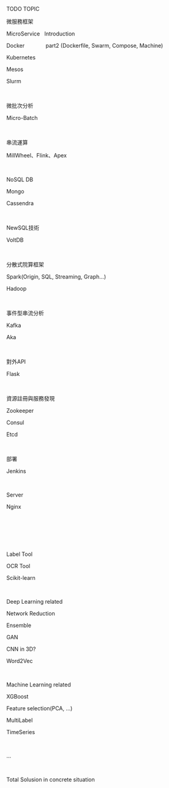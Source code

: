 TODO TOPIC



微服務框架

MicroService   Introduction

Docker              part2 (Dockerfile, Swarm,
Compose, Machine)

Kubernetes      

Mesos              

Slurm

 

微批次分析

Micro-Batch

 

串流運算

MillWheel、Flink、Apex

 

NoSQL DB

Mongo

Cassendra

 

NewSQL技術

VoltDB

 

分散式院算框架

Spark(Origin,
SQL, Streaming, Graph…)

Hadoop

 
 

事件型串流分析

Kafka

Aka

 

對外API

Flask

 

資源註冊與服務發現

Zookeeper

Consul

Etcd

 

部署

Jenkins

 

Server

Nginx

 

 

 

Label
Tool

OCR Tool

Scikit-learn 

 

Deep
Learning related

Network
Reduction

Ensemble

GAN

CNN in
3D?

Word2Vec

 

Machine
Learning related

XGBoost

Feature
selection(PCA, …)

MultiLabel

TimeSeries

 

…

 

Total
Solusion in concrete situation

